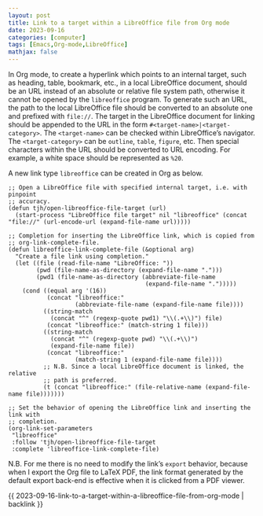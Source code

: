 ```yaml
---
layout: post
title: Link to a target within a LibreOffice file from Org mode
date: 2023-09-16
categories: [computer]
tags: [Emacs,Org-mode,LibreOffice]
mathjax: false
---
```


In Org mode, to create a hyperlink which points to an internal target, such as heading, table, bookmark, etc., in a local LibreOffice document, should be an URL instead of an absolute or relative file system path, otherwise it cannot be opened by the `libreoffice` program. To generate such an URL, the path to the local LibreOffice file should be converted to an absolute one and prefixed with `file://`. The target in the LibreOffice document for linking should be appended to the URL in the form `#<target-name>|<target-category>`. The `<target-name>` can be checked within LibreOffice&rsquo;s navigator. The `<target-category>` can be `outline`, `table`, `figure`, etc. Then special characters within the URL should be converted to URL encoding. For example, a white space should be represented as `%20`.

A new link type `libreoffice` can be created in Org as below.

```elisp
;; Open a LibreOffice file with specified internal target, i.e. with pinpoint
;; accuracy.
(defun tjh/open-libreoffice-file-target (url)
  (start-process "LibreOffice file target" nil "libreoffice" (concat "file://" (url-encode-url (expand-file-name url)))))

;; Completion for inserting the LibreOffice link, which is copied from
;; org-link-complete-file.
(defun libreoffice-link-complete-file (&optional arg)
  "Create a file link using completion."
  (let ((file (read-file-name "LibreOffice: "))
        (pwd (file-name-as-directory (expand-file-name ".")))
        (pwd1 (file-name-as-directory (abbreviate-file-name
                                       (expand-file-name ".")))))
    (cond ((equal arg '(16))
           (concat "libreoffice:"
                   (abbreviate-file-name (expand-file-name file))))
          ((string-match
            (concat "^" (regexp-quote pwd1) "\\(.+\\)") file)
           (concat "libreoffice:" (match-string 1 file)))
          ((string-match
            (concat "^" (regexp-quote pwd) "\\(.+\\)")
            (expand-file-name file))
           (concat "libreoffice:"
                   (match-string 1 (expand-file-name file))))
          ;; N.B. Since a local LibreOffice document is linked, the relative
          ;; path is preferred.
          (t (concat "libreoffice:" (file-relative-name (expand-file-name file)))))))

;; Set the behavior of opening the LibreOffice link and inserting the link with
;; completion.
(org-link-set-parameters
 "libreoffice"
 :follow 'tjh/open-libreoffice-file-target
 :complete 'libreoffice-link-complete-file)
```

N.B. For me there is no need to modify the link&rsquo;s `export` behavior, because when I export the Org file to LaTeX PDF, the link format generated by the default export back-end is effective when it is clicked from a PDF viewer.

{{ 2023-09-16-link-to-a-target-within-a-libreoffice-file-from-org-mode | backlink }}
